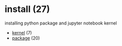 # install (27)
installing python package and jupyter notebook kernel

+ [kernel](kernel/README.md) (7)
+ [package](package/README.md) (20)
